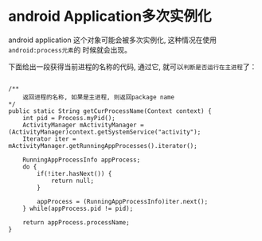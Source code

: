 # android Application多次实例化

android application 这个对象可能会被多次实例化, 这种情况在使用`android:process元素`的
时候就会出现。

下面给出一段获得当前进程的名称的代码, 通过它, 就可以`判断是否运行在主进程`了：

```

/**
    返回进程的名称, 如果是主进程, 则返回package name
*/
public static String getCurProcessName(Context context) {
    int pid = Process.myPid();
    ActivityManager mActivityManager = (ActivityManager)context.getSystemService("activity");
    Iterator iter = mActivityManager.getRunningAppProcesses().iterator();

    RunningAppProcessInfo appProcess;
    do {
        if(!iter.hasNext()) {
            return null;
        }

        appProcess = (RunningAppProcessInfo)iter.next();
    } while(appProcess.pid != pid);

    return appProcess.processName;
}


```